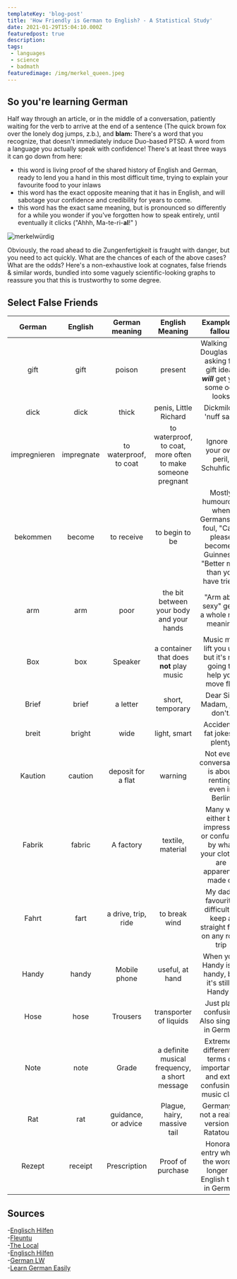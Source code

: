 ```yaml
---
templateKey: 'blog-post'
title: 'How Friendly is German to English? - A Statistical Study'
date: 2021-01-29T15:04:10.000Z
featuredpost: true
description:
tags:
 - languages
 - science
 - badmath
featuredimage: /img/merkel_queen.jpeg
---
```


>
## So you're learning German

Half way through an article, or in the middle of a conversation, patiently waiting for the verb to arrive at the end of a sentence (The quick brown fox over the lonely dog jumps, z.b.), and **blam:**
There's a word that you recognize, that doesn't immediately induce Duo-based PTSD. A word from a language you actually speak with confidence! There's at least three ways it can go down from here:
- this word is living proof of the shared history of English and German, ready to lend you a hand in this most difficult time, trying to explain your favourite food to your inlaws
- this word has the exact opposite meaning that it has in English, and will sabotage your confidence and credibility for years to come.
- this word has the exact same meaning, but is pronounced so differently for a while you wonder if you've forgotten how to speak entirely, until eventually it clicks ("Ahhh, Ma-te-ri-**al**!" )

![merkelwürdig](/img/merkel_queen.jpeg)

Obviously, the road ahead to die Zungenfertigkeit is fraught with danger, but you need to act quickly. What are the chances of each of the above cases? What are the odds?
Here's a non-exhaustive look at cognates, false friends & similar words, bundled into some vaguely scientific-looking graphs to reassure you that this is trustworthy to some degree.

## Select False Friends
| German | English | German meaning | English Meaning | Example of fallout |
|:-------------:|:-------------:|:---------------:|:----------------:|:-------------------:|
| gift | gift | poison | present | Walking into Douglas and asking for gift ideas ***will*** get you some odd looks |
| dick | dick | thick | penis, Little Richard | Dickmilch, 'nuff said' |
| impregnieren | impregnate | to waterproof, to coat | to waterproof, to coat, more often to make someone pregnant | Ignore at your own peril, Schuhficker |
| bekommen | become | to receive | to begin to be | Mostly humourous when Germans fall foul, "Can I please become a Guinness? "Better men than you have tried" |
| arm | arm | poor | the bit between your body and your hands | "Arm aber sexy" get's a whole new meaning |
| Box | box | Speaker | a container that does **not** play music | Music may lift you up, but it's not going to help you move flat |
| Brief | brief | a letter | short, temporary | Dear Sir / Madam, just don't. |
| breit | bright | wide | light, smart | Accidental fat jokes a plenty |
| Kaution | caution | deposit for a flat | warning | Not every conversation is about renting, even in Berlin |
| Fabrik | fabric | A factory | textile, material | Many will either be impressed or confused by what your clothes are apparently made of |
| Fahrt | fart | a drive, trip, ride | to break wind | My dad's favourite, difficult to keep a straight face on any road trip |
| Handy | handy | Mobile phone | useful, at hand | When your Handy isn't handy, but it's still a Handy :/ |
| Hose | hose | Trousers | transporter of liquids | Just plain confusing. Also singular in German |
| Note | note | Grade | a definite musical frequency, a short message | Extremely different in terms of importance, and extra confusing in music class |
| Rat | rat | guidance, or advice | Plague, hairy, massive tail | Germany is not a real life version of Ratatouille |
| Rezept | receipt | Prescription | Proof of purchase | Honorary entry where the word is longer in English than in German |
<!---
>

 gift (das gift?)
become
>
## Cognates (True Friends who help you hide ze Körper)

everything latin, ever
| German | English | German meaning | English Meaning | Example of fallout |
|:-------------:|:-------------:|:---------------:|:----------------:|:-------------------:|
| gift | gift | definition | potato | potato |
| dick | dick | definition | questo | potato |
| impregnieren | impregnate | deifnition | ideal | potato |
| bekommen | become | deifnition | ideal | potato |
| arm | arm | deifnition | ideal | potato |
| Art | art | deifnition | ideal | potato |
| Box | box | deifnition | ideal | potato |
| brav | brave | deifnition | ideal | potato |
| Brief | brief | deifnition | ideal | potato |
| breit | bright | deifnition | ideal | potato |
| Kaution | caution | deifnition | ideal | potato |
| Fabrik | fabric | deifnition | ideal | potato |
| Fahrt | fart | deifnition | ideal | potato |
| vor | for | deifnition | ideal | potato |
| Handy | handy | deifnition | ideal | potato |
| hose | hose | deifnition | ideal | potato |
>
## Edge cases / weirdness
comments, like different pronunciation despite being same word/spelling
anedocte anesthesia
>
## Summation & Conclusion
summed table
terrible graph ![santaeatyourheartout](/img/graph.jpg)

suggestions of missing words to increase exhaustiveness please tweet @Difeorleth
-->
## Sources
-[Englisch Hilfen](https://www.englisch-hilfen.de/en/words/false_friends.htm)  
-[Fleuntu](https://www.fluentu.com/blog/german/false-friends-english-german/)  
-[The Local](https://www.thelocal.de/20180312/the-top-10-false-friends-between-german-and-english)  
-[Englisch Hilfen](https://www.englisch-hilfen.de/en/words/true_friends.htm)  
-[German LW](https://www.germanlw.com/same-words-in-german-and-english/)  
-[Learn German Easily](https://learn-german-easily.com/same-meaning-in-german-and-english)  
